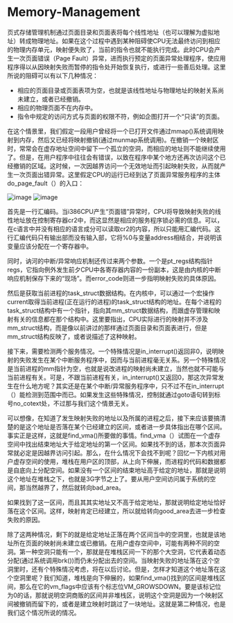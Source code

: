 # Memory-Management

页式存储管理机制通过页面目录和页面表将每个线性地址（也可以理解为虚拟地址）转成物理地址。如果在这个过程中遇到某种阻碍使CPU无法最终访问到相应的物理内存单元，映射便失败了，当前的指令也就不能执行完成。此时CPU会产生一次页面错误（Page Fault）异常，进而执行预定的页面异常处理程序，使应用程序得以从因映射失败而暂停的指令处开始恢复执行，或进行一些善后处理。这里所说的阻碍可以有以下几种情况：

* 相应的页面目录或页面表项为空，也就是该线性地址与物理地址的映射关系尚未建立，或者已经撤销。
* 相应的物理页面不在内存中。
* 指令中规定的访问方式与页面的权限不符，例如企图打开一个“只读”的页面。

在这个情景里，我们假定一段用户曾经将一个已打开文件通过mmap()系统调用映射到内存，然后又已经将映射撤销(通过munmap系统调用)。在撤销一个映射区时，常常会在虚存地址空间中留下一个孤立的空洞，而相应的地址则不能继续使用了。但是，在用户程序中往往会有错误，以致在程序中某个地方还再次访问这个已经撤销的区域。这时候，一次因越界访问一个无效地址而引起映射失败，从而就产生一次页面出错异常。这里假定CPU的运行已经到达了页面异常服务程序的主体do_page_fault（）的入口：

![image](https://github.com/wangdongyu1989/Memory-Management/blob/master/images/%E5%86%85%E5%AD%98%E6%98%A0%E5%B0%8420170405c.jpg "访问越界")
![image](https://github.com/wangdongyu1989/Memory-Management/blob/master/images/%E5%86%85%E5%AD%98%E6%98%A0%E5%B0%8420170405d.jpg "访问越界")

首先是一行汇编码。当i386CPU产生“页面错”异常时，CPU将导致映射失败的线性地址放在控制寄存器cr2中，而这显然是相应的服务程序锁必需的信息。可以，在c语言中并没有相应的语言成分可以读取cr2的内容，所以只能用汇编代码。这行汇编代码只有输出部而没有输入部，它将%0与变量address相结合，并说明该变量应该分配在一个寄存器中。

同时，讷河的中断/异常响应机制还传过来两个参数。一个是pt_regs结构指针regs，它指向例外发生前夕CPU中各寄存器内容的一份副本，这是由内核的中断响应机制保存下来的“现场”。而error_code则进一步指明映射失败的具体原因。

然后是获取当前进程的task_struct数据结构。在内核中，可以通过一个宏操作current取得当前进程(正在运行的进程)的task_struct结构的地址。在每个进程的task_struct结构中有一个指针，指向其mm_struct数据结构，而跟虚存管理和映射有关的信息都在那个结构中。这里要指出，CPU实际进行的映射并不涉及mm_struct结构，而是像以前讲过的那样通过页面目录和页面表进行，但是mm_struct结构反映了，或者说描述了这种映射。

接下来，需要检测两个服务情况。一个特殊情况是in_interrupt()返回非0，说明映射的失败发生在某个中断服务程序中，因而与当前进程毫无关系。另一个特殊情况是当前进程的mm指针为空，也就是说改进程的映射尚未建立，当然也就不可能与当前进程有关。可是，不跟当前进程有关，in_interrupt()又返回0，那这次异常发生在什么地方呢？其实还是在某个中断/异常服务程序中，只不过不在in_interrupt（）能检测到范围中而已。如果发生这些特殊情况，控制就通过goto语句转到标号no_cotext处，不过那与我们这个情景无关。

可以想像，在知道了发生映射失败的地址以及所属的进程之后，接下来应该要搞清楚的是这个地址是否落在某个已经建立的区间，或者进一步具体指出在哪个区间。事实正是这样，这就是find_vma()所要做的事情。find_vma（）试图在一个虚存空间中找出结束地址大于给定地址的第一个区间。如果找不到的话，那本次页面异常就必定是因越界访问引起。那么，在什么情况下会找不到呢？回忆一下内核对用户虚存空间的使用，堆栈在用户区的顶部，从上向下伸展，而进程的代码和数据都是自底向上分配空间。如果没有一个区间的结束地址高于给定的地址，那就是说明这个地址在堆栈之下，也就是3G字节之上了。要从用户空间访问属于系统的空间，那当然越界了，然后就转向bad_area。

如果找到了这一区间，而且其其实地址又不高于给定地址，那就说明给定地址恰好落在这个区间。这样，映射肯定已经建立，所以就给转向good_area去进一步检查失败的原因。

除了这两种情况，剩下的就是给定地址正落在两个区间当中的空洞里，也就是该地址所在页面的映射尚未建立或已撤销。在用户虚存空间中，可能有两种不同的空洞。第一种空洞只能有一个，那就是在堆栈区间一下的那个大空洞，它代表着动态分配(通过系统调用brk())而仍未分配出去的空间。当映射失败的地址落在这个空洞里时，还有个特殊情况考虑，将在以后讨论。但是，怎样才知道这个地址落在这个空洞里呢？我们知道，堆栈是向下伸展的，如果find_vma()找到的区间是堆栈区间，那么在它的vm_flags中应该有个标志位VM_GROWSDOWN。要是该标记位为0的话，那就说明空洞商贩的区间并非堆栈区，说明这个空洞是因为一个映射区间被撤销而留下的，或者是建立映射时跳过了一块地址。这就是第二种情况，也是我们这个情况所说的情况。

